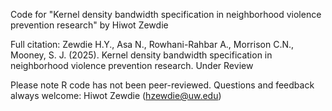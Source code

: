 Code for "Kernel density bandwidth specification in neighborhood violence prevention research" by Hiwot Zewdie

Full citation: Zewdie H.Y., Asa N., Rowhani-Rahbar A., Morrison C.N., Mooney, S. J. (2025). Kernel density bandwidth specification in neighborhood violence prevention research. Under Review

Please note R code has not been peer-reviewed. Questions and feedback always welcome: Hiwot Zewdie (hzewdie@uw.edu)
